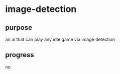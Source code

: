 # image-detection

## purpose
an ai that can play any idle game via image detection

## progress
no
